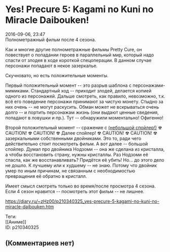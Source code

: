 Yes! Precure 5: Kagami no Kuni no Miracle Daibouken!
====================================================

  
2016-09-06, 23:47  
 Полнометражный фильм после 4 сезона.   
   
 Как и многие другие полнометражные фильмы Pretty Cure, он повествует о попадании героев в параллельный мир, который надо спасти от злодея в ходе короткой спецоперации. В данном случае персонажи попадают в некое зазеркалье.   
   
 Скучновато, но есть положительные моменты.   
   
 Первый положительный момент -- это разрыв шаблона с персонажами-мимиками. Стандартный ход -- приходит злодей, делается копией одного из персонажей. Дальше смотреть, как правило, невозможно, т.к. всё его поведение персонажи принимают за чистую монету. Стыдно за них очень -- не могут раскусить. Обман может не вскрываться очень долго -- и портить персонажам жизнь (они выдают ценные сведения, попадают в ловушки и пр.). Тут -- обнаружили моментально! Офигенно!   
   
 Второй положительный момент -- сражение с  [(небольшой спойлер!)](https://zHz00.diary.ru/p210340325.htm?index=1#linkmore210340325m1)    ☢ CAUTION! ☢ CAUTION! ☢ Далее спойлер! ☢ CAUTION! ☢ CAUTION! ☢ зазеркальными собственными двойниками. Это то, ради чего действительно стоит посмотреть фильм. А вот далее -- большой спойлер. Думал про двойника Нодзоми -- она же сделана из кристалла, а чтобы восстановить страну, нужны кристаллы. Раз Нодзоми её спасла, как же восстанавливать? Придётся её убить! Но... до этого дело не дошло. К лучшему или к худшему -- не знаю. Потому что двойник умер по иным причинам, не связанным с необходимостью превращения её обратно в кристалл.     
   
 Имеет смысл смотреть только во время/после просмотра 4 сезона. Если 4 сезон нравится -- посмотреть этот фильм -- не лишнее.   
  
<https://diary.ru/~zHz00/p210340325_yes-precure-5-kagami-no-kuni-no-miracle-daibouken.htm>  
  
Теги:  
[[Аниме]]  
ID: p210340325  


(Комментариев нет)
------------------